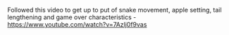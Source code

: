 Followed this video to get up to put of snake movement, apple setting, tail lengthening and game over characteristics - https://www.youtube.com/watch?v=7Azlj0f9vas